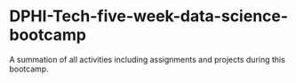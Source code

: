 # DPHI-Tech-five-week-data-science-bootcamp
A summation of all activities including assignments and projects during this bootcamp.
